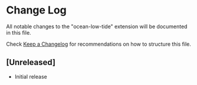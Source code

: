 # Change Log

All notable changes to the "ocean-low-tide" extension will be documented in this file.

Check [Keep a Changelog](http://keepachangelog.com/) for recommendations on how to structure this file.

## [Unreleased]

- Initial release
